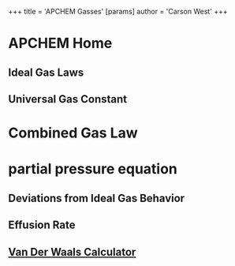 +++
 title = 'APCHEM Gasses'
[params]
	author = 'Carson West'
+++
# APCHEM Home

## Ideal Gas Laws
## Universal Gas Constant
# Combined Gas Law
# partial pressure equation

## Deviations from Ideal Gas Behavior
## Effusion Rate

## [Van Der Waals Calculator](https://www.desmos.com/calculator/dfwqngruiv)